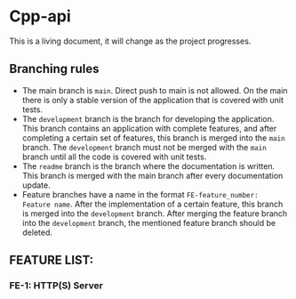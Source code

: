 # Cpp-api

This is a living document, it will change as the project progresses.

## Branching rules

- The main branch is `main`. Direct push to main is not allowed. On the main there is only a stable version of the application that is covered with unit tests.
- The `development` branch is the branch for developing the application. This branch contains an application with complete features, and after completing a certain set of features, this branch is merged into the `main` branch. The `development` branch must not be merged with the `main` branch until all the code is covered with unit tests.
- The `readme` branch is the branch where the documentation is written. This branch is merged with the main branch after every documentation update.
- Feature branches have a name in the format `FE-feature_number: Feature name`. After the implementation of a certain feature, this branch is merged into the `development` branch. After merging the feature branch into the `development` branch, the mentioned feature branch should be deleted.

## FEATURE LIST:

### FE-1: HTTP(S) Server
